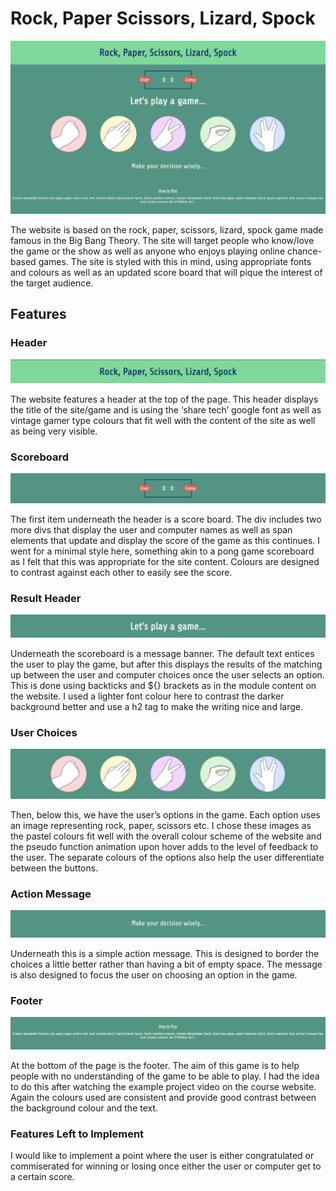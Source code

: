 
# Rock, Paper Scissors, Lizard, Spock

![The overall view of the web page](/assets/images/Project%202%20page%20image.png "The overall view of the web page")

The website is based on the rock, paper, scissors, lizard, spock game made famous in the Big Bang Theory. The site will target people who know/love the game or the show as well as anyone who enjoys playing online chance-based games. The site is styled with this in mind, using appropriate fonts and colours as well as an updated score board that will pique the interest of the target audience.

## Features

###	Header

![Header of the website](/assets/images/Header.png "Header of the website")

The website features a header at the top of the page. This header displays the title of the site/game and is using the ‘share tech’ google font as well as vintage gamer type colours that fit well with the content of the site as well as being very visible.

### Scoreboard

![scoreboard for the game](/assets/images/scoreboard.png "scoreboard for the game")

The first item underneath the header is a score board. The div includes two more divs that display the user and computer names as well as span elements that update and display the score of the game as this continues. I went for a minimal style here, something akin to a pong game scoreboard as I felt that this was appropriate for the site content. Colours are designed to contrast against each other to easily see the score.

###	Result Header

![result header](/assets/images/result%20notification.png "result header")

Underneath the scoreboard is a message banner. The default text entices the user to play the game, but after this displays the results of the matching up between the user and computer choices once the user selects an option. This is done using backticks and ${} brackets as in the module content on the website. I used a lighter font colour here to contrast the darker background better and use a h2 tag to make the writing nice and large. 

### User Choices

![user choices](/assets/images/user%20choices.png "user choices")

Then, below this, we have the user’s options in the game. Each option uses an image representing rock, paper, scissors etc. I chose these images as the pastel colours fit well with the overall colour scheme of the website and the pseudo function animation upon hover adds to the level of feedback to the user. The separate colours of the options also help the user differentiate between the buttons. 

### Action Message

![action message](/assets/images/action%20message.png "action message")

Underneath this is a simple action message. This is designed to border the choices a little better rather than having a bit of empty space. The message is also designed to focus the user on choosing an option in the game.

### Footer

![footer](/assets/images/footer.png "footer")

At the bottom of the page is the footer. The aim of this game is to help people with no understanding of the game to be able to play. I had the idea to do this after watching the example project video on the course website. Again the colours used are consistent and provide good contrast between the background colour and the text.

### Features Left to Implement

I would like to implement a point where the user is either congratulated or commiserated for winning or losing once either the user or computer get to a certain score.







